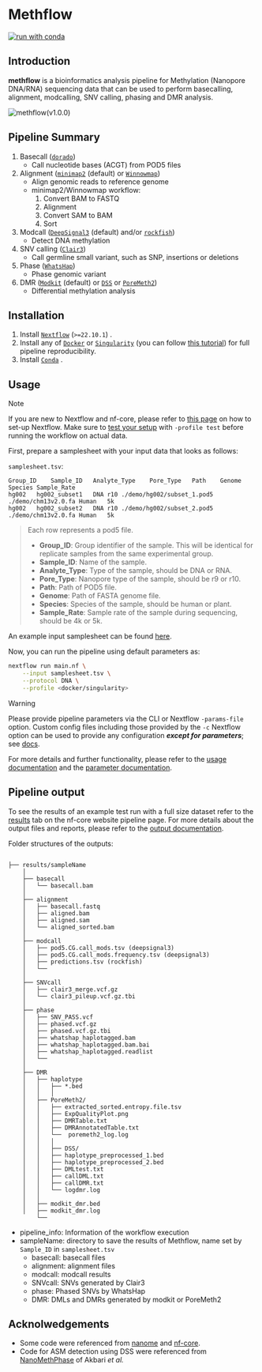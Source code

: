 # Methflow

[![run with conda](http://img.shields.io/badge/run%20with-conda-3EB049?labelColor=000000&logo=anaconda)](https://docs.conda.io/en/latest/)

## Introduction

**methflow** is a bioinformatics analysis pipeline for Methylation (Nanopore DNA/RNA) sequencing data that can be used to perform basecalling, alignment, modcalling, SNV calling, phasing and DMR analysis. 



![methflow(v1.0.0)](docs/images/methflow(v1.2.0).jpg)


## Pipeline Summary

1. Basecall ([`dorado`](https://github.com/nanoporetech/dorado))
   - Call nucleotide bases (ACGT) from POD5 files
2. Alignment ([`minimap2`](https://github.com/lh3/minimap2) (default) or [`Winnowmap`](https://github.com/marbl/Winnowmap))
   - Align genomic reads to reference genome
   - minimap2/Winnowmap workflow:
     1. Convert BAM to FASTQ
     2. Alignment
     3. Convert SAM to BAM
     4. Sort
3. Modcall ([`DeepSignal3`](https://github.com/PengNi/deepsignal3) (default) and/or [`rockfish`](https://github.com/lbcb-sci/rockfish))
   - Detect DNA methylation
4. SNV calling ([`Clair3`](https://github.com/HKU-BAL/Clair3))
   - Call germline small variant, such as SNP, insertions or deletions
5. Phase ([`WhatsHap`](https://github.com/whatshap/whatshap))
   - Phase genomic variant
6. DMR ([`Modkit`](https://github.com/nanoporetech/modkit) (default) or [`DSS`](https://bioconductor.org/packages/release/bioc/html/DSS.html) or [`PoreMeth2`](https://github.com/Lab-CoMBINE/PoreMeth2))
   - Differential methylation analysis


## Installation

1. Install [`Nextflow`](https://www.nextflow.io/docs/latest/getstarted.html#installation) (`>=22.10.1`) .
2. Install any of [`Docker`](https://docs.docker.com/engine/installation/) or [`Singularity`](https://www.sylabs.io/guides/3.0/user-guide/) (you can follow [this tutorial](https://singularity-tutorial.github.io/01-installation/)) for full pipeline reproducibility. 
3. Install [`Conda`](https://docs.conda.io/projects/conda/en/latest/user-guide/install/linux.html) .

## Usage

> [!NOTE]
> If you are new to Nextflow and nf-core, please refer to [this page](https://nf-co.re/docs/usage/installation) on how to set-up Nextflow. Make sure to [test your setup](https://nf-co.re/docs/usage/introduction#how-to-run-a-pipeline) with `-profile test` before running the workflow on actual data.

First, prepare a samplesheet with your input data that looks as follows:

`samplesheet.tsv`:

```tsv
Group_ID	Sample_ID  	Analyte_Type	Pore_Type	Path	Genome	Species	Sample_Rate
hg002	hg002_subset1	DNA	r10	./demo/hg002/subset_1.pod5	./demo/chm13v2.0.fa	Human	5k
hg002	hg002_subset2	DNA	r10	./demo/hg002/subset_2.pod5	./demo/chm13v2.0.fa	Human	5k
```

> Each row represents a pod5 file.
>
> - **Group_ID**: Group identifier of the sample. This will be identical for replicate samples from the same experimental group.
> - **Sample_ID**: Name of the sample.
> - **Analyte_Type**: Type of the sample, should be DNA or RNA.
> - **Pore_Type**: Nanopore type of the sample, should be r9 or r10.
> - **Path**: Path of POD5 file. 
> - **Genome**: Path of FASTA genome file.
> - **Species**: Species of the sample, should be human or plant.
> - **Sample_Rate**: Sample rate of the sample during sequencing, should be 4k or 5k.

An example input samplesheet can be found [here](samplesheet.tsv).

Now, you can run the pipeline using default parameters as:

```bash
nextflow run main.nf \
    --input samplesheet.tsv \
    --protocol DNA \
    --profile <docker/singularity>
```

> [!WARNING]
> Please provide pipeline parameters via the CLI or Nextflow `-params-file` option. Custom config files including those provided by the `-c` Nextflow option can be used to provide any configuration _**except for parameters**_; see [docs](https://nf-co.re/docs/usage/getting_started/configuration#custom-configuration-files).

For more details and further functionality, please refer to the [usage documentation]( ) and the [parameter documentation]( ).

## Pipeline output

To see the results of an example test run with a full size dataset refer to the [results]( ) tab on the nf-core website pipeline page.
For more details about the output files and reports, please refer to the [output documentation]( ).

Folder structures of the outputs:

```text

├── results/sampleName
    │
    ├── basecall
    │   └── basecall.bam
    │
    ├── alignment
    │   ├── basecall.fastq
    │   ├── aligned.bam
    │   ├── aligned.sam
    │   └── aligned_sorted.bam
    │
    ├── modcall
    │   ├── pod5.CG.call_mods.tsv (deepsignal3)
    │   ├── pod5.CG.call_mods.frequency.tsv (deepsignal3)
    │   ├── predictions.tsv (rockfish)
    │   └── 
    │
    ├── SNVcall
    │   ├── clair3_merge.vcf.gz
    │   └── clair3_pileup.vcf.gz.tbi
    │
    ├── phase
    │   ├── SNV_PASS.vcf
    │   ├── phased.vcf.gz
    │   ├── phased.vcf.gz.tbi
    │   ├── whatshap_haplotagged.bam
    │   ├── whatshap_haplotagged.bam.bai
    │   ├── whatshap_haplotagged.readlist
    │   └── 
    │
    ├── DMR
    │   ├── haplotype
    │   │   ├── *.bed
    │   │   │
    │   ├── PoreMeth2/ 
    │   │   ├── extracted_sorted.entropy.file.tsv
    │   │   ├── ExpQualityPlot.png
    │   │   ├── DMRTable.txt
    │   │   ├── DMRAnnotatedTable.txt
    │   │   └──  poremeth2_log.log
    │   │   │
    │   │   ├── DSS/ 
    │   │   ├── haplotype_preprocessed_1.bed
    │   │   ├── haplotype_preprocessed_2.bed
    │   │   ├── DMLtest.txt
    │   │   ├── callDML.txt
    │   │   ├── callDMR.txt
    │   │   └── logdmr.log
    │   │
    │   ├── modkit_dmr.bed
    │   ├── modkit_dmr.log
        └── 

```

- pipeline_info: Information of the workflow execution
- sampleName: directory to save the results of Methflow, name set by `Sample_ID` in `samplesheet.tsv`
  - basecall: basecall files
  - alignment: alignment files
  - modcall: modcall results
  - SNVcall: SNVs generated by Clair3
  - phase: Phased SNVs by WhatsHap
  - DMR: DMLs and DMRs generated by modkit or PoreMeth2



## Acknolwedgements

- Some code were referenced from [nanome](https://github.com/TheJacksonLaboratory/nanome) and [nf-core](https://github.com/nf-core).
- Code for ASM detection using DSS were referenced from [NanoMethPhase](https://github.com/vahidAK/NanoMethPhase) of Akbari *et al.*
